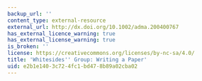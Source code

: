 ```yaml
---
backup_url: ''
content_type: external-resource
external_url: http://dx.doi.org/10.1002/adma.200400767
has_external_licence_warning: true
has_external_license_warning: true
is_broken: ''
license: https://creativecommons.org/licenses/by-nc-sa/4.0/
title: 'Whitesides'' Group: Writing a Paper'
uid: e2b1e140-3c72-4fc1-bd47-8b89a02cba02
---
```

